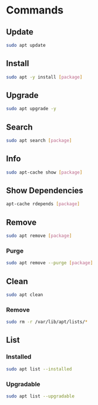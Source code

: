 # Commands

## Update

```sh
sudo apt update
```

## Install

```sh
sudo apt -y install [package]
```

## Upgrade

```sh
sudo apt upgrade -y
```

## Search

```sh
sudo apt search [package]
```

## Info

```sh
sudo apt-cache show [package]
```

## Show Dependencies

```sh
apt-cache rdepends [package]
```

## Remove

```sh
sudo apt remove [package]
```

### Purge

```sh
sudo apt remove --purge [package]
```

## Clean

```sh
sudo apt clean
```

### Remove

```sh
sudo rm -r /var/lib/apt/lists/*
```

## List

### Installed

```sh
sudo apt list --installed
```

### Upgradable

```sh
sudo apt list --upgradable
```
